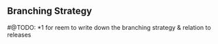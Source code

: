 ## Branching Strategy

\#@TODO: \*1 for reem to write down the branching strategy & relation to releases
